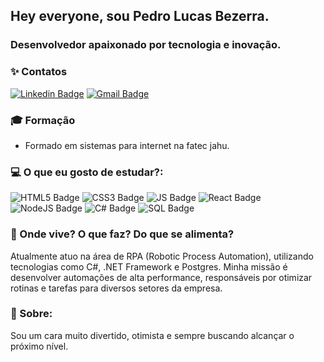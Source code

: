 ## Hey everyone, sou Pedro Lucas Bezerra.

###  Desenvolvedor apaixonado por tecnologia e inovação.

### :sparkles: Contatos
[![Linkedin Badge](https://img.shields.io/badge/-Pedro%20Lucas-ff4757?style=flat-square&logo=Linkedin&logoColor=white&link=https://www.linkedin.com/in/pedro-lucas-bezerra-6a1550180/)](https://www.linkedin.com/in/pedro-lucas-bezerra-6a1550180/)
[![Gmail Badge](https://img.shields.io/badge/-pedro.lucas210600@gmail.com-ff4757?style=flat-square&logo=Gmail&logoColor=white&link=mailto:pedro.lucas210600@gmail.com)](mailto:pedro.lucas210600@gmail.com)

### :mortar_board: Formação
* Formado em sistemas para internet na fatec jahu.

### :computer: O que eu gosto de estudar?:
![HTML5 Badge](https://img.shields.io/badge/-HTML5-orange?style=flat-square&labelColor=orange&logo=html5)
![CSS3 Badge](https://img.shields.io/badge/-CSS3-blue?style=flat-square&labelColor=blue&logo=css3)
![JS Badge](https://img.shields.io/badge/-Java%20Script-f1c40f?style=flat-square&labelColor=f1c40f&logo=javascript)
![React Badge](https://img.shields.io/badge/-React-60a3bc?style=flat-square&labelColor=60a3bc&logo=react)
![NodeJS Badge](https://img.shields.io/badge/-Node%20JS-green?style=flat-square&labelColor=green&logo=nodejavascript)
![C# Badge](https://img.shields.io/badge/-CSharp-purple?style=flat-square&labelColor=purple)
![SQL Badge](https://img.shields.io/badge/-SQL-ced6e0?style=flat-square&labelColor=ced6e0&logo=postgres)
<br/>

### 👾 Onde vive? O que faz? Do que se alimenta? 
Atualmente atuo na área de RPA (Robotic Process Automation), utilizando tecnologias como C#, .NET Framework e Postgres. Minha missão é desenvolver automações de alta performance, responsáveis por otimizar rotinas e tarefas para diversos setores da empresa.

### 💖 Sobre: 
 Sou um cara muito divertido, otimista e sempre buscando alcançar o próximo nível.

<!--
**pedrooV2/pedrooV2** is a ✨ _special_ ✨ repository because its `README.md` (this file) appears on your GitHub profile.
-->
